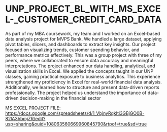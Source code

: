 # UNP_PROJECT_BL_WITH_MS_EXCEL-_CUSTOMER_CREDIT_CARD_DATA

As part of my MBA coursework, my team and I worked on an Excel-based data analysis project for MVPS Bank. We handled a large dataset, applying pivot tables, slicers, and dashboards to extract key insights.
Our project focused on visualizing trends, customer spending behavior, and performance metrics effectively. 
This was a group project with three of my peers, where we collaborated to ensure data accuracy and meaningful interpretations. 
The project enhanced our data handling, analytical, and visualization skills in Excel. We applied the concepts taught in our UNP classes, gaining practical exposure to business analytics. 
This experience strengthened my proficiency in Excel for real-world financial data analysis. Additionally, we learned how to structure and present data-driven reports professionally. The project helped us understand the importance of data-driven decision-making in the financial sector


MS EXCEL PROJECT FILE: https://docs.google.com/spreadsheets/d/1_VbjnyRqkIti3GBjGO0B-82lA3hbmjZR/edit?usp=sharing&ouid=108063560669960845790&rtpof=true&sd=true
